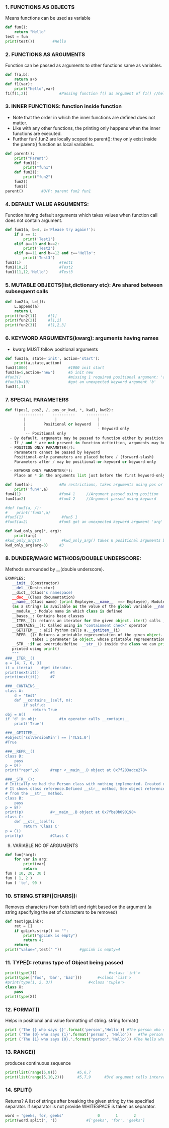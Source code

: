 ### 1. FUNCTIONS AS OBJECTS
Means functions can be used as variable
```python
def fun():
    return "Hello"
test = fun
print(test())        #Hello
```

### 2. FUNCTIONS AS ARGUMENTS
Function can be passed as arguments to other functions same as variables.
```python
def f(a,b):
    return a+b
def f1(var):
    print("hello",var)
f1(f(1,2))              #Passing function f() as argument of f1() //hello 3
```

### 3. INNER FUNCTIONS: function inside function
- Note that the order in which the inner functions are defined does not matter. 
- Like with any other functions, the printing only happens when the inner functions are executed. 
- Further fun1,fun2 are locally scoped to parent(): they only exist inside the parent() function as local variables.
```python
def parent():
    print("Parent")
    def fun1():
        print("fun1")
    def fun2():
        print("fun2")
    fun2()
    fun1()
parent()        #O/P: parent fun2 fun1
```

### 4. DEFAULT VALUE ARGUMENTS: 
Function having default arguments which takes values when function call does not contain argument.
```python
def fun1(a, b=4, c='Please try again!'):
    if a == 1:
        print('Test1')
    elif a==10 and b==2:
        print('Test2')
    elif a==11 and b==12 and c=='Hello':
        print('Test3')
fun1(1)                 #Test1
fun1(10,2)              #Test2
fun1(11,12,'Hello')     #Test3
```

### 5. MUTABLE OBJECTS(list,dictionary etc): Are shared between subsequent calls
```python
def fun2(a, L=[]):
    L.append(a)
    return L
print(fun2(1))     #[1]
print(fun2(2))     #[1,2]
print(fun2(3))     #[1,2,3]
```

### 6. KEYWORD ARGUMENTS(kwarg): arguments having names
   - kwarg MUST follow positional arguments
```python
def fun3(a, state='init', action='start'):
    print(a,state,action)
fun3(1000)                  #1000 init start
fun3(a=5,action='new')      #5 init new
#fun3()                     #missing 1 required positional argument: 'a'
#fun3(b=10)                 #got an unexpected keyword argument 'b'
fun3(1,1)
```

### 7. SPECIAL PARAMETERS
```python
def f(pos1, pos2, /, pos_or_kwd, *, kwd1, kwd2):
      -----------    ----------     ----------
        |             |                  |
        |        Positional or keyword   |
        |                                - Keyword only
         -- Positional only
  - By default, arguments may be passed to function either by position or by keyword.
  - If / and * are not present in function definition, arguments may be passed to a function by position or by keyword.
  - POSITION ONLY PARAMETER(/):
    Parameters cannot be passed by keyword
    Positional-only parameters are placed before / (forward-slash)
    Parameters after / may be positional-or-keyword or keyword-only

  - KEYWORD ONLY PARAMETER(*):
    Place an * in the arguments list just before the first keyword-only parameter.

def fun4(a):            #No restrictions, takes arguments using pos or keyword
    print('fun4',a)
fun4(1)                 #fun4 1     //Argument passed using position
fun4(a=2)               #fun4 2     //Argument passed using keyword

#def fun5(a, /):
#    print('fun5',a)
#fun5(1)                 #fun5 1
#fun5(a=2)              #fun5 got an unexpected keyword argument 'arg'

def kwd_only_arg(*, arg):
    print(arg)
#kwd_only_arg(3)         #kwd_only_arg() takes 0 positional arguments but 1 was given
kwd_only_arg(arg=3)     #3
```

### 8. DUNDER/MAGIC METHODS/DOUBLE UNDERSCORE:  
Methods surrounded by __(double underscore).
```python
EXAMPLES:
   __init__(Constructor)
   __del__(Destructor)
   __dict__(Class's namespace)
   __doc__(Class documentation)
   __name__(Class name) (print Employee.__name__  ==> Employee), Module name: Within a module, the module’s name 
   (as a string) is available as the value of the global variable __name__.
   __module__: Module name in which class is defined
   __bases__: Contains base classes
   __ITER__(): returns an iterator for the given object. iter() calls __iter__() internally
   __CONTAINS__(): Called using in "containment check" operator
   __GETITEM__ : a[i] Python calls a.__getitem__(i)
   __REPR__(): Returns a printable representation of the given object.
            takes 1 parameter ie object, whose printable representation has to be returned
   __STR__:if we override/define  __str__() inside the class we can print the text when object is tried to be 
   printed using print()
   """
###__ITER__()
a = [4, 7, 0, 3]
it = iter(a)    #get iterator.
print(next(it))     #4
print(next(it))     #7

###__CONTAINS__
class A:
    d = 'test'
    def __contains__(self, m):
        if self.d:
            return True
obj = A()
if 'd' in obj:          #in operator calls __contains__
    print('True')

###__GETITEM__
#object['sslVersionMin'] == ['TLS1.0']
#True

###__REPR__()
class D:
    pass
p = D()
print("repr",p)     #repr <__main__.D object at 0x7f283adce278>

###__STR__(): 
# Initially we had the Person class with nothing implemented. Created object of class and printed out the same. 
# It shows class reference.Defined __str__ method, See object reference it displayed the string which was returned 
# from the __str__ method.
class B:
    pass
p = B()
print(p)            #<__main__.B object at 0x7fbe0b090198>
class C:
    def __str__(self):
        return 'Class C'
p = C()
print(p)            #Class C
```

9. VARIABLE NO OF ARGUMENTS
```python
def fun(*arg):
    for var in arg:
        print(var)
        return
fun ( 10, 20, 30 )
fun ( 1, 2 )
fun ( 'te', 90 )
```

### 10. STRING.STRIP([CHARS]): 
Removes characters from both left and right based on the argument (a string specifying the set of characters to be removed)
```python
def test(gpLink):
    ret = []
    if gpLink.strip() == "":
        print("gpLink is empty")
        return 4;
    return;
print("value=",test(" "))        #gpLink is empty=4
```

### 11. TYPE(): returns type of Object being passed  
```python
print(type(3))                                #<class 'int'>
print(type(['foo', 'bar', 'baz']))       #<class 'list'>
#print(type(1, 2, 3))                #<class 'tuple'>
class X:
    pass
print(type(X))
```  

### 12. FORMAT()
Helps in positional and value formatting of string. string.format()
```python
print ('The {} who says {}'.format('person','Hello')) #The person who says Hello.
print ('The {0} who says {1}'.format('person', 'Hello'))   #The person who says Hello
print ('The {1} who says {0}.'.format("person",'Hello')) #The Hello who says Person
```

### 13. RANGE()
produces continuous sequence
```python
print(list(range(5,8)))         #5,6,7
print(list(range(5,10,2)))      #5,7,9      #3rd argument tells interval of sequence
```

### 14. SPLIT()
   Returns? A list of strings after breaking the given string by the specified separator.
   if separator is not provide WHITESPACE is taken as separator.
```python
word = 'geeks, for, geeks'               0       1       2
print(word.split(', '))             #['geeks', 'for', 'geeks']
```
